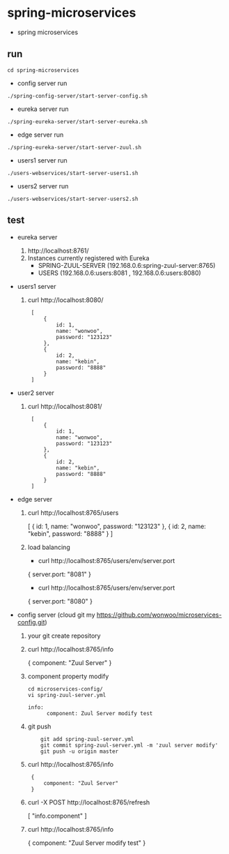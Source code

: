 # spring-microservices

* spring microservices

## run 
```
cd spring-microservices
```

* config server run

```
./spring-config-server/start-server-config.sh
```

* eureka server run

```
./spring-eureka-server/start-server-eureka.sh
```

* edge server run

```
./spring-eureka-server/start-server-zuul.sh
```

* users1 server run

```
./users-webservices/start-server-users1.sh
```

* users2 server run

```
./users-webservices/start-server-users2.sh
```

## test

* eureka server 
    1. http://localhost:8761/
    2. Instances currently registered with Eureka 
        - SPRING-ZUUL-SERVER (192.168.0.6:spring-zuul-server:8765)
        - USERS (192.168.0.6:users:8081 , 192.168.0.6:users:8080)

* users1 server
    1. curl http://localhost:8080/
        
            [
                {
                    id: 1,
                    name: "wonwoo",
                    password: "123123"
                },
                {
                    id: 2,
                    name: "kebin",
                    password: "8888"
                }
            ]
        
* user2 server
    1. curl http://localhost:8081/
        
            [
                {
                    id: 1,
                    name: "wonwoo",
                    password: "123123"
                },
                {
                    id: 2,
                    name: "kebin",
                    password: "8888"
                }
            ]
        

* edge server
    1. curl http://localhost:8765/users

        [
            {
                id: 1,
                name: "wonwoo",
                password: "123123"
            },
            {
                id: 2,
                name: "kebin",
                password: "8888"
            }
        ]
        
    2. load balancing
        * curl http://localhost:8765/users/env/server.port 
        
        
        {
            server.port: "8081"
        }
        
        * curl http://localhost:8765/users/env/server.port 
        
       
        {
            server.port: "8080"
        }
        

* config server (cloud git my https://github.com/wonwoo/microservices-config.git)
    1. your git create repository
    2. curl http://localhost:8765/info
        
        {
            component: "Zuul Server"
        }
        
    3. component property modify
        ```
        cd microservices-config/
        vi spring-zuul-server.yml 
        ```
        
        ```
        info:
              component: Zuul Server modify test
        ```
    4. git push 
   
        ```
            git add spring-zuul-server.yml 
            git commit spring-zuul-server.yml -m 'zuul server modify'
            git push -u origin master
        ```
        
    5. curl http://localhost:8765/info
    
            {
                component: "Zuul Server"
            }
        
    6. curl -X POST http://localhost:8765/refresh
        
        [
            "info.component"
        ]
        
    7. curl http://localhost:8765/info
        
        {
            component: "Zuul Server modify test"
        }
        
